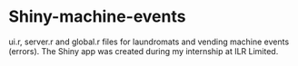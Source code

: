 # Shiny-machine-events
ui.r, server.r and global.r files for laundromats and vending machine events (errors).
The Shiny app was created during my internship at ILR Limited.
